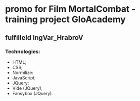 # promo for Film MortalCombat - training project GloAcademy
## fulfilleld IngVar_HrabroV

### Technologies:
- HTML;
- CSS;
- Normilize:
- JavaScript;
- JQuery;
- Vide (JQuery);
- Fansybox (JQuery).
